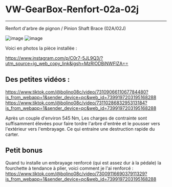 # VW-GearBox-Renfort-02a-02j
-----------------------------
Renfort d'arbre de pignon / Pinion Shaft Brace (02A/02J)

![image](https://github.com/user-attachments/assets/00451ee5-be8e-4a06-8cf7-058ff199c8ab)  ![image](https://github.com/user-attachments/assets/4dc96553-ad3f-43b9-be28-b2564f31650a)

Voici en photos la pièce installée :

https://www.instagram.com/p/C0r7-5JL9Q3/?utm_source=ig_web_copy_link&igsh=MzRlODBiNWFlZA==

Des petites vidéos :
--------------------
https://www.tiktok.com/@bolino08c/video/7310906611067784480?is_from_webapp=1&sender_device=pc&web_id=7399197203195168288
https://www.tiktok.com/@bolino08c/video/7311028683295313184?is_from_webapp=1&sender_device=pc&web_id=7399197203195168288



Après un couple d'environ 545 Nm, 
Les charges de contrainte sont suffisamment élevées pour faire tordre l'arbre d'entrée et le pousser vers l'extérieur vers l'embrayage. 
Ce qui entraine une destruction rapide du carter.



Petit bonus 
-----------
Quand tu installe un embrayage renforcé (qui est assez dur à la pédale) la fourchette à tendance à plier, voici comment je l'ai renforcé :
https://www.tiktok.com/@bolino08c/video/7300911669037911329?is_from_webapp=1&sender_device=pc&web_id=7399197203195168288

